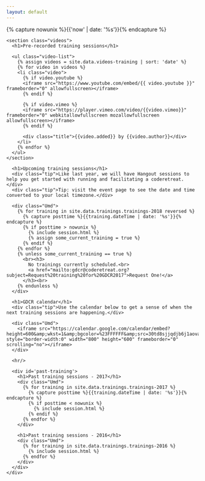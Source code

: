 ```yaml
---
layout: default
---
```


{% capture nowunix %}{{'now' | date: '%s'}}{% endcapture %}

<div id="main">
    <div id="content">

    <section class="videos">
      <h1>Pre-recorded training sessions</h1>

      <ul class="video-list">
        {% assign videos = site.data.videos-training | sort: 'date' %}
        {% for video in videos %}
        <li class="video">
          {% if video.youtube %}
          <iframe src="https://www.youtube.com/embed/{{ video.youtube }}" frameborder="0" allowfullscreen></iframe>
          {% endif %}

          {% if video.vimeo %}
          <iframe src="https://player.vimeo.com/video/{{video.vimeo}}" frameborder="0" webkitallowfullscreen mozallowfullscreen allowfullscreen></iframe>
          {% endif %}

          <div class="title">{{video.added}} by {{video.author}}</div>
        </li>
        {% endfor %}
      </ul>
    </section>

      <h1>Upcoming training sessions</h1>
      <div class="tip">Like last year, we will have Hangout sessions to help you get started with running and facilitating a coderetreat.</div>
      <div class="tip">Tip: visit the event page to see the date and time converted to your local timezone.</div>

      <div class="Umd">
        {% for training in site.data.trainings.trainings-2018 reversed %}
          {% capture posttime %}{{training.dateTime | date: '%s'}}{% endcapture %}
          {% if posttime > nowunix %}
            {% include session.html %}
            {% assign some_current_training = true %}
          {% endif %}
        {% endfor %}
        {% unless some_current_training == true %}
          <br><h3>
            No trainings currently scheduled.<br>
            <a href="mailto:gdcr@coderetreat.org?subject=Request%20training%20for%20GDCR2017">Request One!</a>
          </h3><br>
        {% endunless %}
      </div>

      <h1>GDCR calendar</h1>
      <div class="tip">Use the calendar below to get a sense of when the next training sessions are happening.</div>

      <div class="Umd">
        <iframe src="https://calendar.google.com/calendar/embed?height=600&amp;wkst=1&amp;bgcolor=%23FFFFFF&amp;src=30td8sjjqdjb6j1aovas0tg0ug%40group.calendar.google.com&amp;color=%235F6B02&amp;ctz=Europe%2FBucharest" style="border-width:0" width="800" height="600" frameborder="0" scrolling="no"></iframe>
      </div>

      <hr/>

      <div id='past-training'>
        <h1>Past training sessions - 2017</h1>
        <div class="Umd">
          {% for training in site.data.trainings.trainings-2017 %}
            {% capture posttime %}{{training.dateTime | date: '%s'}}{% endcapture %}
            {% if posttime < nowunix %}
              {% include session.html %}
            {% endif %}
          {% endfor %}
        </div>

        <h1>Past training sessions - 2016</h1>
        <div class="Umd">
          {% for training in site.data.trainings.trainings-2016 %}
            {% include session.html %}
          {% endfor %}
        </div>
      </div>
    </div>
</div>

<!--/main-->
